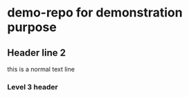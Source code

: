 # demo-repo for demonstration purpose 
## Header line 2 
this is a normal text line

### Level 3 header  
